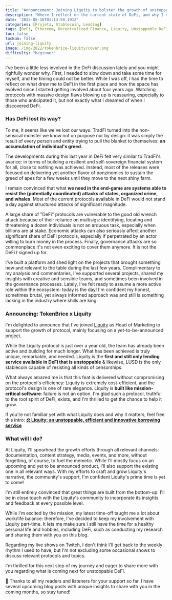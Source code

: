 ```yaml
---
title: "Announcement: Joining Liquity to bolster the growth of unstoppable DeFi"
description: "Where I reflect on the current state of DeFi, and why I decided to join Liquity's team to support the growth of one of DeFi's most resilient protocols."
date: '2022-05-16T01:13:50.191Z'
categories: [Projets, Stablecoin, Lending]
tags: [DeFi, Ethereum, Decentralized Finance, Liquity, Unstoppable DeFi, Lending]
toc: false
tocNum: false
url: joining-liquity
image: /img/2022/tokenbrice-liquity/cover.png
difficulty: "beginner"
---
```


I've been a little less involved in the DeFi discussion lately  and you might righfully wonder why. First, I needed to slow down and take some time for myself, and the timing could not be better. While I was off, I had the time to reflect on what drew me to DeFi in the first place and how the space has evolved since I started getting involved about four years ago. Watching protocols with massive design flaws blowing up is reassuring, especially to those who anticipated it, but not exactly what I dreamed of when I discovered DeFi.

### Has DeFi lost its way?

To me, it seems like we've lost our ways. TradFi turned into the non-sensical monster we know not on purpose nor by design: it was simply the result of every person and entity trying to pull the blanket to themselves: **an accumulation of individual's greed**.

The developments during this last year in DeFi felt very similar to TradFi's avarice: in terms of building a resilient and self-sovereign financial system for all, close to nothing was achieved. Instead, most of the releases were focused on delivering yet another flavor of ponzinomics to sustain the greed of apes for a few weeks until they move to the next shiny farm.

I remain convinced that what **we need in the end-game are systems able to resist the (potentially coordinated) attacks of states, organized crime, and whales**. Most of the current protocols available in DeFi would not stand a day against structured attacks of significant magnitude. 

A large share of "DeFi" protocols are vulnerable to the good old wrench attack because of their reliance on multisigs: identifying, locating and threatening a dozen individuals is not an arduous task, especially when billions are at stake. Economic attacks can also seriously affect another significant share of DeFi protocols, especially if perpetrated by an actor willing to burn money in the process. Finally, governance attacks are so commonplace it's not even exciting to cover them anymore. It is not the DeFi I signed up for.

I've built a platform and shed light on the projects that brought something new and relevant to the table during the last few years. Complimentary to my analysis and commentaries, I've supported several projects, shared my insights with creative and sensible teams, and sometimes been involved in the governance processes. Lately, I've felt ready to assume a more active role within the ecosystem: today is the day! I'm confident my honest, sometimes brutal, yet always informed approach was and still is something lacking in the industry where shills are king.

### Announcing: TokenBrice x Liquity

I'm delighted to announce that I've joined [Liquity](https://www.defiscan.info/protocols/liquity/ethereum) as Head of Marketing to support the growth of protocol, mainly focusing on a yet-to-be-announced project. 

While the Liquity protocol is just over a year old, the team has already been active and building for much longer. What has been achieved is truly unique, remarkable, and needed. Liquity is the **first and still only lending service available in DeFi that is  unstoppable** & likewise, LUSD is the only stablecoin capable of resisting all kinds of censorships. 

What always amazed me is that this feat is delivered without compromising on the protocol's efficiency: Liquity is extremely cost-efficient, and the protocol's design is one of rare elegance. Liquity is **built like mission-critical software**: failure is not an option. I'm glad such a protocol, truthful to the root spirit of DeFi, exists, and I'm thrilled to get the chance to help it grow. 

If you're not familiar yet with what Liquity does and why it matters, feel free this intro:
**[⚖️ Liquity: an unstoppable, efficient and innovative borrowing service](https://tokenbrice.xyz/content/posts/2021/liquity-protocol.md)**

### What will I do?

At Liquity, I'll spearhead the growth efforts through all relevant channels: documentation, content strategy, media, events, and more, without forgetting, of course, to fuel the memetic. While I'll mostly focus on an upcoming and yet to be announced product, I'll also support the existing one in all relevant ways. With my efforts to craft and grow Liquity's narrative, the community's support, I'm confident Liquity's prime time is yet to come!

I'm still entirely convinced that great things are built from the bottom-up: I'll be in close touch with the Liquity's community to incorporate its insights and feedback at every possible level.

While I'm excited by the mission, my latest time-off taught me a lot about work/life balance: therefore, I've decided to keep my involvement with Liquity part-time. It lets me make sure I still have the time for a healthy personal life and hobbies, including DeFi, such as conducting my research and sharing them with you on this blog.

Regarding my live shows on Twitch, I don't think I'll get back to the weekly rhythm I used to have, but I'm not excluding some occasional shows to discuss relevant protocols and topics.

I'm thrilled for this next step of my journey and eager to share more with you regarding what is coming next for unstoppable DeFi.

🤗 Thanks to all my readers and listeners for your support so far. I have several upcoming blog posts with unique insights to share with you in the coming months, so stay tuned!
